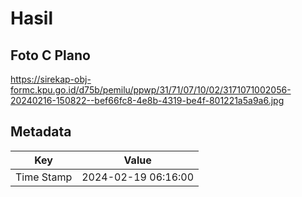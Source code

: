 # Hasil

## Foto C Plano

https://sirekap-obj-formc.kpu.go.id/d75b/pemilu/ppwp/31/71/07/10/02/3171071002056-20240216-150822--bef66fc8-4e8b-4319-be4f-801221a5a9a6.jpg


## Metadata

| Key        | Value               |
| ---------- | ------------------- |
| Time Stamp | 2024-02-19 06:16:00 |



